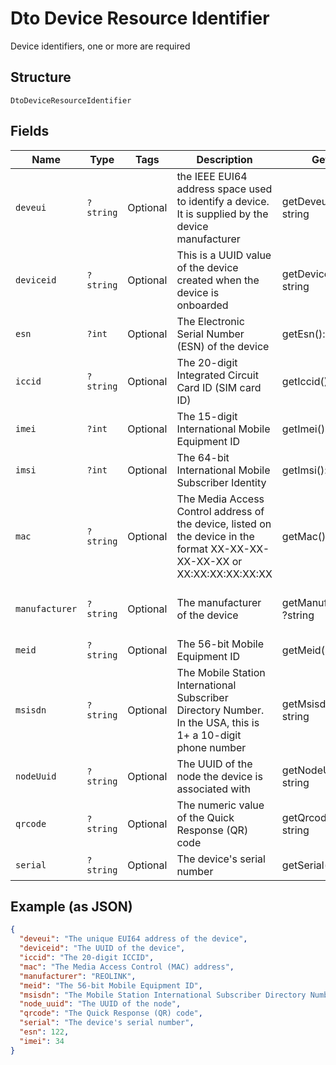 
# Dto Device Resource Identifier

Device identifiers, one or more are required

## Structure

`DtoDeviceResourceIdentifier`

## Fields

| Name | Type | Tags | Description | Getter | Setter |
|  --- | --- | --- | --- | --- | --- |
| `deveui` | `?string` | Optional | the IEEE EUI64 address space used to identify a device. It is supplied by the device manufacturer | getDeveui(): ?string | setDeveui(?string deveui): void |
| `deviceid` | `?string` | Optional | This is a UUID value of the device created when the device is onboarded | getDeviceid(): ?string | setDeviceid(?string deviceid): void |
| `esn` | `?int` | Optional | The Electronic Serial Number (ESN) of the device | getEsn(): ?int | setEsn(?int esn): void |
| `iccid` | `?string` | Optional | The 20-digit Integrated Circuit Card ID (SIM card ID) | getIccid(): ?string | setIccid(?string iccid): void |
| `imei` | `?int` | Optional | The 15-digit International Mobile Equipment ID | getImei(): ?int | setImei(?int imei): void |
| `imsi` | `?int` | Optional | The 64-bit International Mobile Subscriber Identity | getImsi(): ?int | setImsi(?int imsi): void |
| `mac` | `?string` | Optional | The Media Access Control address of the device, listed on the device in the format XX-XX-XX-XX-XX-XX or XX:XX:XX:XX:XX:XX | getMac(): ?string | setMac(?string mac): void |
| `manufacturer` | `?string` | Optional | The manufacturer of the device | getManufacturer(): ?string | setManufacturer(?string manufacturer): void |
| `meid` | `?string` | Optional | The 56-bit Mobile Equipment ID | getMeid(): ?string | setMeid(?string meid): void |
| `msisdn` | `?string` | Optional | The Mobile Station International Subscriber Directory Number. In the USA, this is 1+ a 10-digit phone number | getMsisdn(): ?string | setMsisdn(?string msisdn): void |
| `nodeUuid` | `?string` | Optional | The UUID of the node the device is associated with | getNodeUuid(): ?string | setNodeUuid(?string nodeUuid): void |
| `qrcode` | `?string` | Optional | The numeric value of the Quick Response (QR) code | getQrcode(): ?string | setQrcode(?string qrcode): void |
| `serial` | `?string` | Optional | The device's serial number | getSerial(): ?string | setSerial(?string serial): void |

## Example (as JSON)

```json
{
  "deveui": "The unique EUI64 address of the device",
  "deviceid": "The UUID of the device",
  "iccid": "The 20-digit ICCID",
  "mac": "The Media Access Control (MAC) address",
  "manufacturer": "REOLINK",
  "meid": "The 56-bit Mobile Equipment ID",
  "msisdn": "The Mobile Station International Subscriber Directory Number",
  "node_uuid": "The UUID of the node",
  "qrcode": "The Quick Response (QR) code",
  "serial": "The device's serial number",
  "esn": 122,
  "imei": 34
}
```

